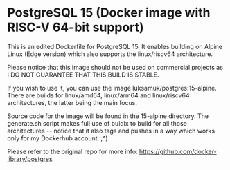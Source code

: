 # PostgreSQL 15 (Docker image with RISC-V 64-bit support)

This is an edited Dockerfile for PostgreSQL 15. It enables
building on Alpine Linux (Edge version) which also supports
the linux/riscv64 architecture.

Please notice that this image should not be used on commercial
projects as I DO NOT GUARANTEE THAT THIS BUILD IS STABLE.

If you wish to use it, you can use the image luksamuk/postgres:15-alpine.
There are builds for linux/amd64, linux/arm64 and linux/riscv64
architectures, the latter being the main focus.

Source code for the image will be found in the 15-alpine directory.
The generate.sh script makes full use of buidlx to build for all those
architectures -- notice that it also tags and pushes in a way which
works only for my Dockerhub account. ;^)

Please refer to the original repo for more info:
https://github.com/docker-library/postgres
